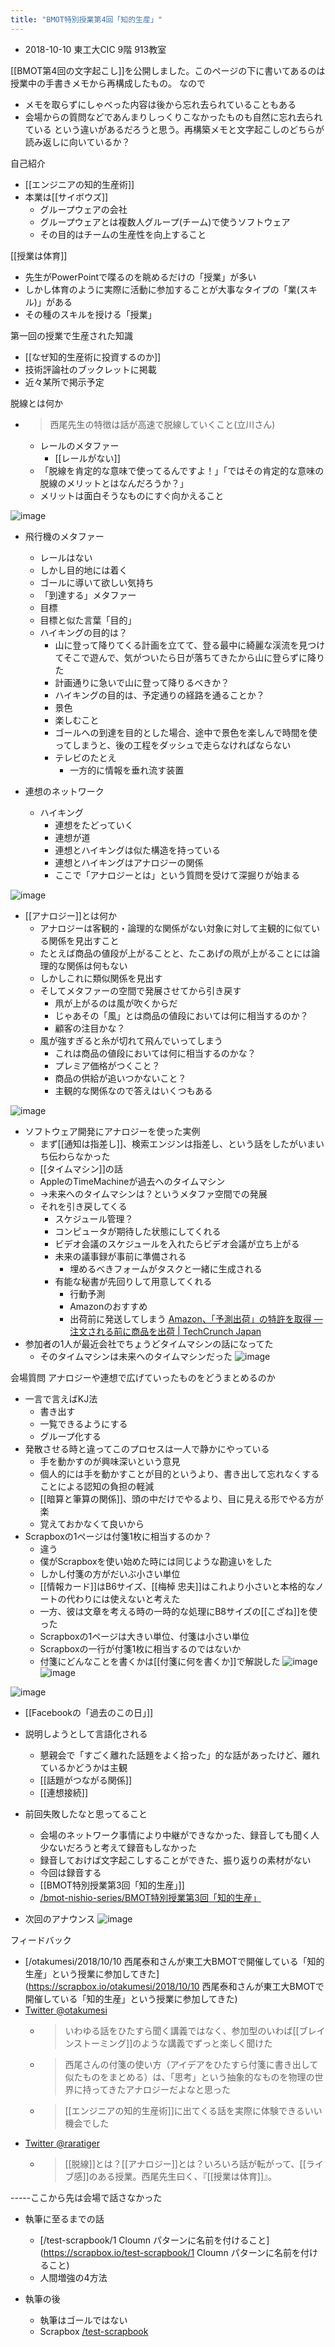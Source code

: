 ```yaml
---
title: "BMOT特別授業第4回「知的生産」"
---
```


- 2018-10-10 東工大CIC 9階 913教室

[[BMOT第4回の文字起こし]]を公開しました。このページの下に書いてあるのは授業中の手書きメモから再構成したもの。
なので
- メモを取らずにしゃべった内容は後から忘れ去られていることもある
- 会場からの質問などであんまりしっくりこなかったものも自然に忘れ去られている
という違いがあるだろうと思う。再構築メモと文字起こしのどちらが読み返しに向いているか？


自己紹介
- [[エンジニアの知的生産術]]
- 本業は[[サイボウズ]]
    - グループウェアの会社
    - グループウェアとは複数人グループ(チーム)で使うソフトウェア
    - その目的はチームの生産性を向上すること

[[授業は体育]]
- 先生がPowerPointで喋るのを眺めるだけの「授業」が多い
- しかし体育のように実際に活動に参加することが大事なタイプの「業(スキル)」がある
- その種のスキルを授ける「授業」

第一回の授業で生産された知識
- [[なぜ知的生産術に投資するのか]]
- 技術評論社のブックレットに掲載
- 近々某所で掲示予定

脱線とは何か
- > 西尾先生の特徴は話が高速で脱線していくこと(立川さん)
    - レールのメタファー
        - [[レールがない]]
    - 「脱線を肯定的な意味で使ってるんですよ！」「ではその肯定的な意味の脱線のメリットとはなんだろうか？」
    - メリットは面白そうなものにすぐ向かえること

![image](https://gyazo.com/09f6af65238f9b71b8821a71569aec9e/thumb/1000)

- 飛行機のメタファー
    - レールはない
    - しかし目的地には着く
    - ゴールに導いて欲しい気持ち
    - 「到達する」メタファー
    - 目標
    - 目標と似た言葉「目的」
    - ハイキングの目的は？
        - 山に登って降りてくる計画を立てて、登る最中に綺麗な渓流を見つけてそこで遊んで、気がついたら日が落ちてきたから山に登らずに降りた
        - 計画通りに急いで山に登って降りるべきか？
        - ハイキングの目的は、予定通りの経路を通ることか？
        - 景色
        - 楽しむこと
        - ゴールへの到達を目的とした場合、途中で景色を楽しんで時間を使ってしまうと、後の工程をダッシュで走らなければならない
        - テレビのたとえ
            - 一方的に情報を垂れ流す装置

- 連想のネットワーク
    - ハイキング
        - 連想をたどっていく
        - 連想が道
        - 連想とハイキングは似た構造を持っている
        - 連想とハイキングはアナロジーの関係
        - ここで「アナロジーとは」という質問を受けて深掘りが始まる

![image](https://gyazo.com/95293878d4bfca18343843a4dd5b3b82/thumb/1000)

- [[アナロジー]]とは何か
    - アナロジーは客観的・論理的な関係がない対象に対して主観的に似ている関係を見出すこと
    - たとえば商品の値段が上がることと、たこあげの凧が上がることには論理的な関係は何もない
    - しかしこれに類似関係を見出す
    - そしてメタファーの空間で発展させてから引き戻す
        - 凧が上がるのは風が吹くからだ
        - じゃあその「風」とは商品の値段においては何に相当するのか？
        - 顧客の注目かな？
    - 風が強すぎると糸が切れて飛んでいってしまう
        - これは商品の値段においては何に相当するのかな？
        - プレミア価格がつくこと？
        - 商品の供給が追いつかないこと？
        - 主観的な関係なので答えはいくつもある

![image](https://gyazo.com/e38b34d3092bcade9a058af4cc8d0dbf/thumb/1000)

- ソフトウェア開発にアナロジーを使った実例
    - まず[[通知は指差し]]、検索エンジンは指差し、という話をしたがいまいち伝わらなかった
    - [[タイムマシン]]の話
    - AppleのTimeMachineが過去へのタイムマシン
    - →未来へのタイムマシンは？というメタファ空間での発展
    - それを引き戻してくる
        - スケジュール管理？
        - コンピュータが期待した状態にしてくれる
        - ビデオ会議のスケジュールを入れたらビデオ会議が立ち上がる
        - 未来の議事録が事前に準備される
            - 埋めるべきフォームがタスクと一緒に生成される
        - 有能な秘書が先回りして用意してくれる
            - 行動予測
            - Amazonのおすすめ
            - 出荷前に発送してしまう [Amazon、「予測出荷」の特許を取得 ― 注文される前に商品を出荷 | TechCrunch Japan](https://jp.techcrunch.com/2014/01/20/20140118amazon-pre-ships/)
- 参加者の1人が最近会社でちょうどタイムマシンの話になってた
    - そのタイムマシンは未来へのタイムマシンだった
![image](https://gyazo.com/4024bb6f94455b64034bf9f22a274669/thumb/1000)

会場質問 アナロジーや連想で広げていったものをどうまとめるのか
- 一言で言えばKJ法
    - 書き出す
    - 一覧できるようにする
    - グループ化する
- 発散させる時と違ってこのプロセスは一人で静かにやっている
    - 手を動かすのが興味深いという意見
    - 個人的には手を動かすことが目的というより、書き出して忘れなくすることによる認知の負担の軽減
    - [[暗算と筆算の関係]]、頭の中だけでやるより、目に見える形でやる方が楽
    - 覚えておかなくて良いから
- Scrapboxの1ページは付箋1枚に相当するのか？
    - 違う
    - 僕がScrapboxを使い始めた時には同じような勘違いをした
    - しかし付箋の方がだいぶ小さい単位
    - [[情報カード]]はB6サイズ、[[梅棹 忠夫]]はこれより小さいと本格的なノートの代わりには使えないと考えた
    - 一方、彼は文章を考える時の一時的な処理にB8サイズの[[こざね]]を使った
    - Scrapboxの1ページは大きい単位、付箋は小さい単位
    - Scrapboxの一行が付箋1枚に相当するのではないか
    - 付箋にどんなことを書くかは[[付箋に何を書くか]]で解説した
![image](https://gyazo.com/0fae5db1a4be77a5b3ff85d71fbc7452/thumb/1000)
![image](https://gyazo.com/49030d7e539a95eaf8f4ed6784d5c827/thumb/1000)

![image](https://gyazo.com/bed1de3b171bed732365a66e12af5b85/thumb/1000)
- [[Facebookの「過去のこの日」]]


- 説明しようとして言語化される
    - 懇親会で「すごく離れた話題をよく拾った」的な話があったけど、離れているかどうかは主観
    - [[話題がつながる関係]]
    - [[連想接続]]

- 前回失敗したなと思ってること
    - 会場のネットワーク事情により中継ができなかった、録音しても聞く人少ないだろうと考えて録音もしなかった
    - 録音しておけば文字起こしすることができた、振り返りの素材がない
    - 今回は録音する
    - [[BMOT特別授業第3回「知的生産」]]
    - [/bmot-nishio-series/BMOT特別授業第3回「知的生産」](https://scrapbox.io/bmot-nishio-series/BMOT特別授業第3回「知的生産」)

- 次回のアナウンス
![image](https://gyazo.com/c862e8d729786aa10b045a75d88ee072/thumb/1000)

フィードバック
- [/otakumesi/2018/10/10 西尾泰和さんが東工大BMOTで開催している「知的生産」という授業に参加してきた](https://scrapbox.io/otakumesi/2018/10/10 西尾泰和さんが東工大BMOTで開催している「知的生産」という授業に参加してきた)
- [Twitter @otakumesi](https://twitter.com/otakumesi/status/1049993709809414144)
    - > いわゆる話をひたすら聞く講義ではなく、参加型のいわば[[ブレインストーミング]]のような講義でずっと楽しく聞けた
    - > 西尾さんの付箋の使い方（アイデアをひたすら付箋に書き出して似たものをまとめる）は、「思考」という抽象的なものを物理の世界に持ってきたアナロジーだよなと思った
    - > [[エンジニアの知的生産術]]に出てくる話を実際に体験できるいい機会でした
- [Twitter @raratiger](https://twitter.com/raratiger/status/1050055590758641664)
    - > [[脱線]]とは？[[アナロジー]]とは？いろいろ話が転がって、[[ライブ感]]のある授業。西尾先生曰く、『[[授業は体育]]』。

-----ここから先は会場で話さなかった
- 執筆に至るまでの話
    - [/test-scrapbook/1 Cloumn パターンに名前を付けること](https://scrapbox.io/test-scrapbook/1 Cloumn パターンに名前を付けること)
    - 人間増強の4方法

- 執筆の後
    - 執筆はゴールではない
    - Scrapbox [/test-scrapbook](https://scrapbox.io/test-scrapbook)